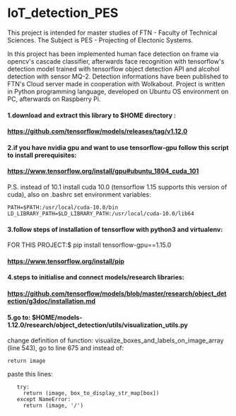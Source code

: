 # IoT_detection_PES

This project is intended for master studies of FTN - Faculty of Technical Sciences. The Subject is PES - Projecting of Electonic Systems. 

In this project has been implemented human face detection on frame via opencv's cascade classifier, afterwards face recognition with tensorflow's detection model trained with tensorflow object detection API and alcohol detection with sensor MQ-2. Detection informations have been published to FTN's Cloud server made in cooperation with Wolkabout. Project is written in Python programming language, developed on Ubuntu OS environment on PC, afterwards on Raspberry Pi.

#### 1.download and extract this library to $HOME directory : 
#### https://github.com/tensorflow/models/releases/tag/v1.12.0

#### 2.if you have nvidia gpu and want to use tensorflow-gpu follow this script to install prerequisites:
#### https://www.tensorflow.org/install/gpu#ubuntu_1804_cuda_101 
P.S. instead of 10.1 install cuda 10.0 (tensorflow 1.15 supports this version of cuda), also on .bashrc set environment variables:
```
PATH=$PATH:/usr/local/cuda-10.0/bin
LD_LIBRARY_PATH=$LD_LIBRARY_PATH:/usr/local/cuda-10.0/lib64
```
#### 3.follow steps of installation of tensorflow with python3 and virtualenv:
FOR THIS PROJECT:$ pip install tensorflow-gpu==1.15.0 
#### https://www.tensorflow.org/install/pip

#### 4.steps to initialise and connect models/research libraries:
#### https://github.com/tensorflow/models/blob/master/research/object_detection/g3doc/installation.md

#### 5.go to: $HOME/models-1.12.0/research/object_detection/utils/visualization_utils.py
change definition of function: visualize_boxes_and_labels_on_image_array (line 543), go to line 675 and instead of:
```
return image
```
paste this lines:
```
   try:  
     return (image, box_to_display_str_map[box])
   except NameError:
     return (image, '/')
```
